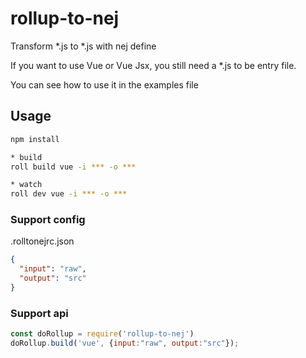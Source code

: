 # rollup-to-nej

Transform *.js to *.js with nej define

If you want to use Vue or Vue Jsx, you still need a *.js to be entry file.

You can see how to use it in the examples file

## Usage

``` sh
npm install

* build
roll build vue -i *** -o ***

* watch
roll dev vue -i *** -o ***
```

### Support config
.rolltonejrc.json
``` json
{
  "input": "raw",
  "output": "src"
}
```
### Support api
``` js
const doRollup = require('rollup-to-nej')
doRollup.build('vue', {input:"raw", output:"src"});
```
